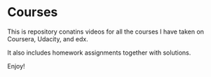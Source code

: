 # Courses

This is repository conatins videos for all the courses I have taken on Coursera, Udacity, and edx.

It also includes homework assignments together with solutions. 

Enjoy!
